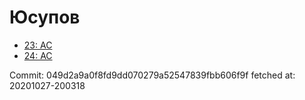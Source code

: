 # Юсупов
- [23: AC](23.md)
- [24: AC](24.md)

Commit: 049d2a9a0f8fd9dd070279a52547839fbb606f9f
 fetched at: 20201027-200318
